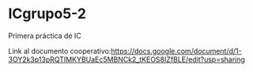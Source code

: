 # ICgrupo5-2
Primera práctica de IC

Link al documento cooperativo:https://docs.google.com/document/d/1-3OY2k3p13pRQTIMKYBUaEc5MBNCk2_tKEOS8IZfBLE/edit?usp=sharing
